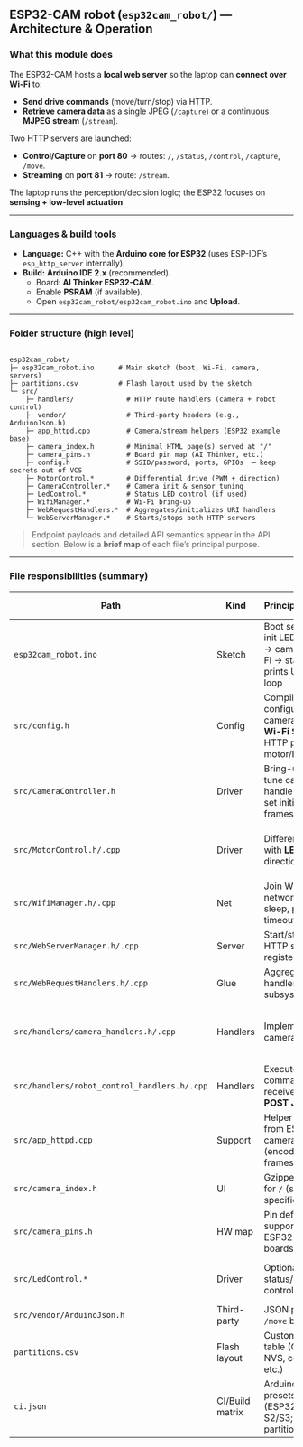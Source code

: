 ## ESP32-CAM robot (`esp32cam_robot/`) — Architecture & Operation

### What this module does
The ESP32-CAM hosts a **local web server** so the laptop can **connect over Wi-Fi** to:
- **Send drive commands** (move/turn/stop) via HTTP.
- **Retrieve camera data** as a single JPEG (`/capture`) or a continuous **MJPEG stream** (`/stream`).

Two HTTP servers are launched:
- **Control/Capture** on **port 80** → routes: `/`, `/status`, `/control`, `/capture`, `/move`.
- **Streaming** on **port 81** → route: `/stream`.

The laptop runs the perception/decision logic; the ESP32 focuses on **sensing + low-level actuation**.

---

### Languages & build tools
- **Language:** C++ with the **Arduino core for ESP32** (uses ESP-IDF’s `esp_http_server` internally).
- **Build:** **Arduino IDE 2.x** (recommended).  
  - Board: **AI Thinker ESP32-CAM**.  
  - Enable **PSRAM** (if available).  
  - Open `esp32cam_robot/esp32cam_robot.ino` and **Upload**.

---

### Folder structure (high level)
```

esp32cam_robot/
├─ esp32cam_robot.ino      # Main sketch (boot, Wi-Fi, camera, servers)
├─ partitions.csv          # Flash layout used by the sketch
└─ src/
    ├─ handlers/             # HTTP route handlers (camera + robot control)
    ├─ vendor/               # Third-party headers (e.g., ArduinoJson.h)
    ├─ app_httpd.cpp         # Camera/stream helpers (ESP32 example base)
    ├─ camera_index.h        # Minimal HTML page(s) served at "/"
    ├─ camera_pins.h         # Board pin map (AI Thinker, etc.)
    ├─ config.h              # SSID/password, ports, GPIOs  ⟵ keep secrets out of VCS
    ├─ MotorControl.*        # Differential drive (PWM + direction)
    ├─ CameraController.*    # Camera init & sensor tuning
    ├─ LedControl.*          # Status LED control (if used)
    ├─ WifiManager.*         # Wi-Fi bring-up
    ├─ WebRequestHandlers.*  # Aggregates/initializes URI handlers
    └─ WebServerManager.*    # Starts/stops both HTTP servers

```

> Endpoint payloads and detailed API semantics appear in the API section. Below is a **brief map** of each file’s principal purpose.

---

### File responsibilities (summary)

| Path | Kind | Principal purpose | Exposed interface (functions / endpoints) | Notes |
|---|---|---|---|---|
| `esp32cam_robot.ino` | Sketch | Boot sequence; init LED & motors → camera → Wi-Fi → start servers; prints URLs; idle loop | `setup()`, `loop()`, `measure_fps(int)` | Single place to change boot order/logging. |
| `src/config.h` | Config | Compile-time configuration: camera model, **Wi-Fi SSID/PASS**, HTTP ports, motor/LED pins | macros: `WIFI_SSID`, `HTTP_CONTROL_PORT`, pin defines | Don’t commit real credentials. |
| `src/CameraController.h` | Driver | Bring-up and tune camera; handle PSRAM; set initial framesize/quality | `bool initCamera()`, `sensor_t* getCameraSensor()` | JPEG + QVGA defaults for smoother streaming. |
| `src/MotorControl.h/.cpp` | Driver | Differential drive with **LEDC PWM**; direction control | `setupMotors()`, `moveForward/Backward(int)`, `turnLeft/Right(int)`, `arcLeft/Right(int,float)`, `stopMotors()` | Uses enable channels + IN pins per motor. |
| `src/WifiManager.h/.cpp` | Net | Join Wi-Fi network, disable sleep, print IP, timeout handling | `bool connectWiFi()` | Returns `false` on failure (~20s). |
| `src/WebServerManager.h/.cpp` | Server | Start/stop **two** HTTP servers and register routes | `bool startWebServer()`, `void stopWebServer()` | Control on **80** (`/`, `/status`, `/control`, `/capture`, `/move`); stream on **81** (`/stream`). |
| `src/WebRequestHandlers.h/.cpp` | Glue | Aggregate/init handler subsystems | `initializeWebRequestHandlers()` | Includes `handlers/camera_handlers.*` and `handlers/robot_control_handlers.*`. |
| `src/handlers/camera_handlers.h/.cpp` | Handlers | Implement camera web API | Endpoints: `"/"` → **index**, `"/status"` → JSON status, `"/control"` → camera params (`var`,`val`), `"/capture"` → JPEG, `"/stream"` → MJPEG | Streaming uses multipart boundary; optional LED assist on capture/stream. |
| `src/handlers/robot_control_handlers.h/.cpp` | Handlers | Execute motion commands received via HTTP **POST JSON** | Endpoint: `"/move"` with `{direction, speed?, turn_ratio?}` → calls `MotorControl` | Directions: `forward/backward/left/right/soft_left/soft_right/stop`. |
| `src/app_httpd.cpp` | Support | Helper utilities from ESP32 camera example (encoding/serving frames) | internal helpers | Referenced by camera handlers. |
| `src/camera_index.h` | UI | Gzipped HTML for `/` (sensor-specific variants) | served by `indexHandler` | Tiny configuration/status page. |
| `src/camera_pins.h` | HW map | Pin definitions for supported ESP32-CAM boards | macros | Selected by `CAMERA_MODEL_*` in `config.h`. |
| `src/LedControl.*` | Driver | Optional status/assist LED control | `setupLed()`, `setLedIntensity(int)`, `controlLed(bool,int)`, `setLedStreamingState(bool)` | Used by capture/stream to signal activity. |
| `src/vendor/ArduinoJson.h` | Third-party | JSON parsing for `/move` body | — | Bundled header for portability. |
| `partitions.csv` | Flash layout | Custom partition table (OTA slot, NVS, coredump, etc.) | — | Needed to fit camera + OTA app. |
| `ci.json` | CI/Build matrix | Arduino CLI FQBN presets (ESP32/ESP32-S2/S3; PSRAM, partitions) | — | Helps reproducible builds in automation. |